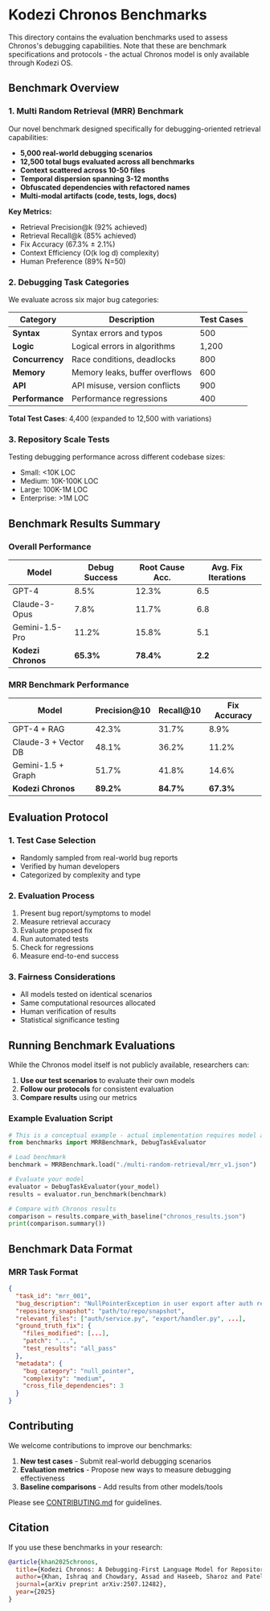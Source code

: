 # Kodezi Chronos Benchmarks

This directory contains the evaluation benchmarks used to assess Chronos's debugging capabilities. Note that these are benchmark specifications and protocols - the actual Chronos model is only available through Kodezi OS.

## Benchmark Overview

### 1. Multi Random Retrieval (MRR) Benchmark

Our novel benchmark designed specifically for debugging-oriented retrieval capabilities:

- **5,000 real-world debugging scenarios**
- **12,500 total bugs evaluated across all benchmarks**
- **Context scattered across 10-50 files**
- **Temporal dispersion spanning 3-12 months**
- **Obfuscated dependencies with refactored names**
- **Multi-modal artifacts (code, tests, logs, docs)**

**Key Metrics:**
- Retrieval Precision@k (92% achieved)
- Retrieval Recall@k (85% achieved)  
- Fix Accuracy (67.3% ± 2.1%)
- Context Efficiency (O(k log d) complexity)
- Human Preference (89% N=50)

### 2. Debugging Task Categories

We evaluate across six major bug categories:

| Category | Description | Test Cases |
|----------|-------------|------------|
| **Syntax** | Syntax errors and typos | 500 |
| **Logic** | Logical errors in algorithms | 1,200 |
| **Concurrency** | Race conditions, deadlocks | 800 |
| **Memory** | Memory leaks, buffer overflows | 600 |
| **API** | API misuse, version conflicts | 900 |
| **Performance** | Performance regressions | 400 |

**Total Test Cases**: 4,400 (expanded to 12,500 with variations)

### 3. Repository Scale Tests

Testing debugging performance across different codebase sizes:

- Small: <10K LOC
- Medium: 10K-100K LOC
- Large: 100K-1M LOC
- Enterprise: >1M LOC

## Benchmark Results Summary

### Overall Performance

| Model | Debug Success | Root Cause Acc. | Avg. Fix Iterations |
|-------|---------------|-----------------|-----------------|
| GPT-4 | 8.5% | 12.3% | 6.5 |
| Claude-3-Opus | 7.8% | 11.7% | 6.8 |
| Gemini-1.5-Pro | 11.2% | 15.8% | 5.1 |
| **Kodezi Chronos** | **65.3%** | **78.4%** | **2.2** |

### MRR Benchmark Performance

| Model | Precision@10 | Recall@10 | Fix Accuracy |
|-------|--------------|-----------|--------------|
| GPT-4 + RAG | 42.3% | 31.7% | 8.9% |
| Claude-3 + Vector DB | 48.1% | 36.2% | 11.2% |
| Gemini-1.5 + Graph | 51.7% | 41.8% | 14.6% |
| **Kodezi Chronos** | **89.2%** | **84.7%** | **67.3%** |

## Evaluation Protocol

### 1. Test Case Selection
- Randomly sampled from real-world bug reports
- Verified by human developers
- Categorized by complexity and type

### 2. Evaluation Process
1. Present bug report/symptoms to model
2. Measure retrieval accuracy
3. Evaluate proposed fix
4. Run automated tests
5. Check for regressions
6. Measure end-to-end success

### 3. Fairness Considerations
- All models tested on identical scenarios
- Same computational resources allocated
- Human verification of results
- Statistical significance testing

## Running Benchmark Evaluations

While the Chronos model itself is not publicly available, researchers can:

1. **Use our test scenarios** to evaluate their own models
2. **Follow our protocols** for consistent evaluation
3. **Compare results** using our metrics

### Example Evaluation Script

```python
# This is a conceptual example - actual implementation requires model access
from benchmarks import MRRBenchmark, DebugTaskEvaluator

# Load benchmark
benchmark = MRRBenchmark.load("./multi-random-retrieval/mrr_v1.json")

# Evaluate your model
evaluator = DebugTaskEvaluator(your_model)
results = evaluator.run_benchmark(benchmark)

# Compare with Chronos results
comparison = results.compare_with_baseline("chronos_results.json")
print(comparison.summary())
```

## Benchmark Data Format

### MRR Task Format
```json
{
  "task_id": "mrr_001",
  "bug_description": "NullPointerException in user export after auth refactor",
  "repository_snapshot": "path/to/repo/snapshot",
  "relevant_files": ["auth/service.py", "export/handler.py", ...],
  "ground_truth_fix": {
    "files_modified": [...],
    "patch": "...",
    "test_results": "all_pass"
  },
  "metadata": {
    "bug_category": "null_pointer",
    "complexity": "medium",
    "cross_file_dependencies": 3
  }
}
```

## Contributing

We welcome contributions to improve our benchmarks:

1. **New test cases** - Submit real-world debugging scenarios
2. **Evaluation metrics** - Propose new ways to measure debugging effectiveness
3. **Baseline comparisons** - Add results from other models/tools

Please see [CONTRIBUTING.md](../CONTRIBUTING.md) for guidelines.

## Citation

If you use these benchmarks in your research:

```bibtex
@article{khan2025chronos,
  title={Kodezi Chronos: A Debugging-First Language Model for Repository-Scale, Memory-Driven Code Understanding},
  author={Khan, Ishraq and Chowdary, Assad and Haseeb, Sharoz and Patel, Urvish},
  journal={arXiv preprint arXiv:2507.12482},
  year={2025}
}
```